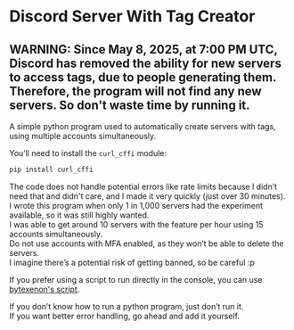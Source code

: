 # Discord Server With Tag Creator

## WARNING: Since May 8, 2025, at 7:00 PM UTC, Discord has removed the ability for new servers to access tags, due to people generating them. Therefore, the program will not find any new servers. So don't waste time by running it.

A simple python program used to automatically create servers with tags, using multiple accounts simultaneously.

You’ll need to install the `curl_cffi` module:

```bash
pip install curl_cffi
```

The code does not handle potential errors like rate limits because I didn’t need that and didn't care, and I made it very quickly (just over 30 minutes).  
I wrote this program when only 1 in 1,000 servers had the experiment available, so it was still highly wanted.  
I was able to get around 10 servers with the feature per hour using 15 accounts simultaneously.  
Do not use accounts with MFA enabled, as they won’t be able to delete the servers.  
I imagine there’s a potential risk of getting banned, so be careful :p

If you prefer using a script to run directly in the console, you can use [bytexenon's script](https://gist.github.com/bytexenon/db8e7dce72bb6a21aa2277de834de1d1).

If you don’t know how to run a python program, just don’t run it.  
If you want better error handling, go ahead and add it yourself.
